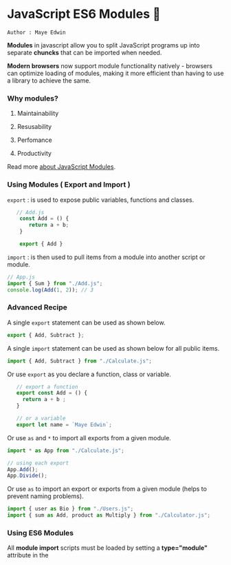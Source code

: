 # JavaScript ES6 Modules 🎒

`Author : Maye Edwin`

**Modules** in javascript allow you to split JavaScript programs up into separate **chuncks** that can be imported when needed.

**Modern browsers** now support module functionality natively - browsers can optimize loading of modules,
making it more efficient than having to use a library to achieve the same.

### Why modules?

1.  Maintainability

2.  Resusability

3.  Perfomance

4.  Productivity

Read more [about JavaScript Modules](https://developer.mozilla.org/en-US/docs/Web/JavaScript/Guide/Modules).

### Using Modules ( Export and Import )

`export` : is used to expose public variables, functions and classes.

```javascript
   // Add.js
    const Add = () {
       return a + b;
    }

    export { Add }
```

`import` : is then used to pull items from a module into another script or module.

```javascript
// App.js
import { Sum } from "./Add.js";
console.log(Add(1, 2)); // 3
```

### Advanced Recipe

A single `export` statement can be used as shown below.

```javascript
export { Add, Subtract };
```

A single `import` statement can be used as shown below for all public items.

```javascript
import { Add, Subtract } from "./Calculate.js";
```

Or use `export` as you declare a function, class or variable.

```javascript
   // export a function
   export const Add = () {
     return a + b ;
   }

   // or a variable
   export let name = `Maye Edwin`;
```

Or use `as` and `*` to import all exports from a given module.

```javascript
import * as App from "./Calculate.js";

// using each export
App.Add();
App.Divide();
```

Or use `as` to import an export or exports from a given module (helps to prevent naming problems).

```javascript
import { user as Bio } from "./Users.js";
import { sum as Add, product as Multiply } from "./Calculator.js";
```

### Using ES6 Modules

All **module import** scripts must be loaded by setting a **type="module"** attribute in the **<script>** tag.

```javascript
<script type="module" src="./App.js"></script>
```

## The challenge 👷

Add subtraction, multiplication and division modules to this app! Good luck!

## Setting up the project

### Styling

All file names start with **capital letter** for scripts and styles. Example : `App.js` or `App.css`

### ← README.md

That's this file, where I tell people what your cool website does and how you built it.

### ← index.html

Where you'll write more content of your remix.

### ← App.css

CSS files add styling rules this web app.

### ← App.js

The main `Modules` import file.

### ← assets

Drag in `assets`, like images or music, to add them to your project.

## Made by [Maye Edwin](https://github.com/mayeedwin)

\ ゜ o ゜)ノ
